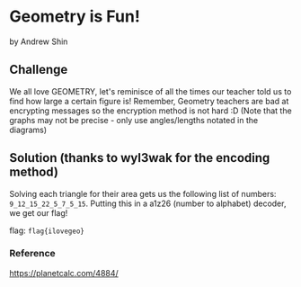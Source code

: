 # Geometry is Fun!
by Andrew Shin

## Challenge
We all love GEOMETRY, let's reminisce of all the times our teacher told us to find how large a certain figure is! Remember, Geometry teachers are bad at encrypting messages so the encryption method is not hard :D
(Note that the graphs may not be precise - only use angles/lengths notated in the diagrams)

## Solution (thanks to wyl3wak for the encoding method)
Solving each triangle for their area gets us the following list of numbers: ```9_12_15_22_5_7_5_15```.
Putting this in a a1z26 (number to alphabet) decoder, we get our flag!

flag: ```flag{ilovegeo}```

### Reference
https://planetcalc.com/4884/
